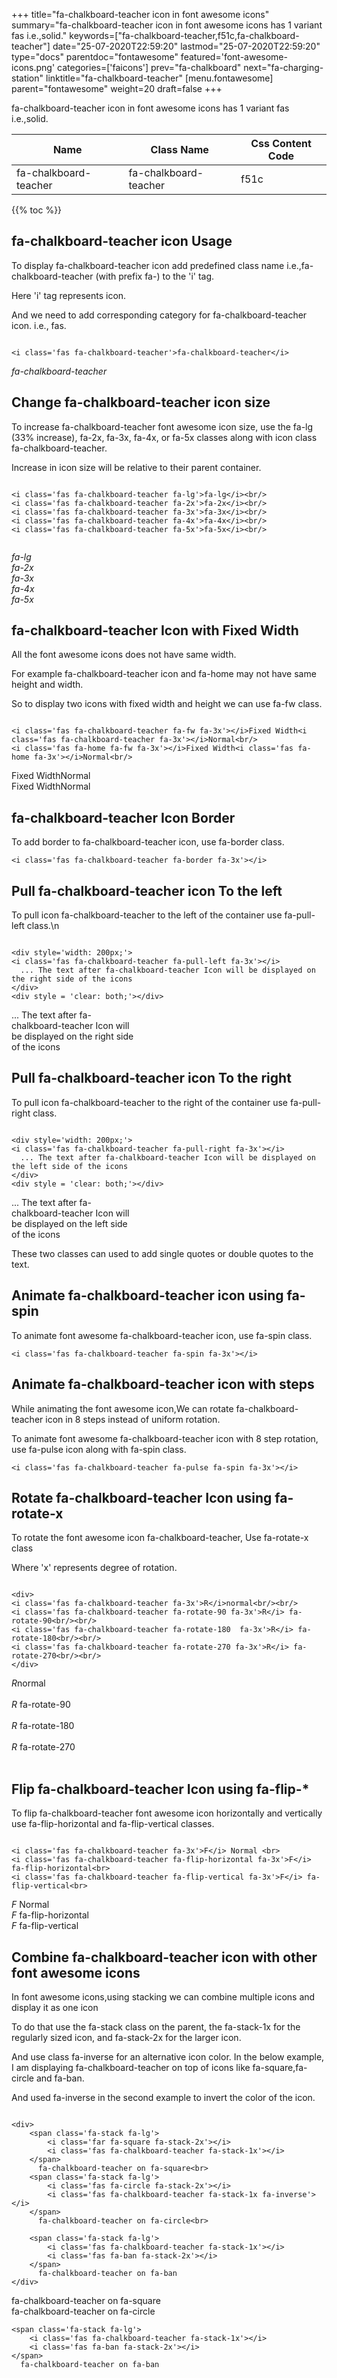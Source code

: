 +++
title="fa-chalkboard-teacher icon in font awesome icons"
summary="fa-chalkboard-teacher icon in font awesome icons has 1 variant fas i.e.,solid."
keywords=["fa-chalkboard-teacher,f51c,fa-chalkboard-teacher"]
date="25-07-2020T22:59:20"
lastmod="25-07-2020T22:59:20"
type="docs"
parentdoc="fontawesome"
featured='font-awesome-icons.png'
categories=['faicons']
prev="fa-chalkboard"
next="fa-charging-station"
linktitle="fa-chalkboard-teacher"
[menu.fontawesome]
parent="fontawesome"
weight=20
draft=false
+++


fa-chalkboard-teacher icon in font awesome icons has 1 variant fas i.e.,solid.

<div class='table-responsive'><table class='table'><thead><tr><th>Name</th><th>Class Name</th><th>Css Content Code</th></tr></thead><tbody><tr><td>fa-chalkboard-teacher</td><td>fa-chalkboard-teacher</td><td>f51c</td></tr></tbody></table></div>


{{% toc %}}


## fa-chalkboard-teacher icon Usage

To display fa-chalkboard-teacher icon add predefined class name i.e.,fa-chalkboard-teacher (with prefix fa-) to the 'i' tag.

Here 'i' tag represents icon.

And we need to add corresponding category for fa-chalkboard-teacher icon. i.e., fas.


```

<i class='fas fa-chalkboard-teacher'>fa-chalkboard-teacher</i>
```

<i class='fas fa-chalkboard-teacher'>fa-chalkboard-teacher</i>




## Change fa-chalkboard-teacher icon size
To increase fa-chalkboard-teacher font awesome icon size, use the fa-lg (33% increase), fa-2x, fa-3x, fa-4x, or fa-5x classes along with icon class fa-chalkboard-teacher.

Increase in icon size will be relative to their parent container. 

```

<i class='fas fa-chalkboard-teacher fa-lg'>fa-lg</i><br/>
<i class='fas fa-chalkboard-teacher fa-2x'>fa-2x</i><br/>
<i class='fas fa-chalkboard-teacher fa-3x'>fa-3x</i><br/>
<i class='fas fa-chalkboard-teacher fa-4x'>fa-4x</i><br/>
<i class='fas fa-chalkboard-teacher fa-5x'>fa-5x</i><br/>
            
```

<i class='fas fa-chalkboard-teacher fa-lg'>fa-lg</i><br/>
<i class='fas fa-chalkboard-teacher fa-2x'>fa-2x</i><br/>
<i class='fas fa-chalkboard-teacher fa-3x'>fa-3x</i><br/>
<i class='fas fa-chalkboard-teacher fa-4x'>fa-4x</i><br/>
<i class='fas fa-chalkboard-teacher fa-5x'>fa-5x</i><br/>
            



## fa-chalkboard-teacher Icon with Fixed Width 

All the font awesome icons does not have same width.

For example fa-chalkboard-teacher icon and fa-home may not have same height and width.

So to display two icons with fixed width and height we can use fa-fw class.


```

<i class='fas fa-chalkboard-teacher fa-fw fa-3x'></i>Fixed Width<i class='fas fa-chalkboard-teacher fa-3x'></i>Normal<br/>
<i class='fas fa-home fa-fw fa-3x'></i>Fixed Width<i class='fas fa-home fa-3x'></i>Normal<br/>
```

<i class='fas fa-chalkboard-teacher fa-fw fa-3x'></i>Fixed Width<i class='fas fa-chalkboard-teacher fa-3x'></i>Normal<br/>
<i class='fas fa-home fa-fw fa-3x'></i>Fixed Width<i class='fas fa-home fa-3x'></i>Normal<br/>



## fa-chalkboard-teacher Icon Border 

To add border to fa-chalkboard-teacher icon, use fa-border class.


```
<i class='fas fa-chalkboard-teacher fa-border fa-3x'></i>

```
<i class='fas fa-chalkboard-teacher fa-border fa-3x'></i>





## Pull fa-chalkboard-teacher icon To the left

To pull icon fa-chalkboard-teacher to the left of the container use fa-pull-left class.\n

```

<div style='width: 200px;'>
<i class='fas fa-chalkboard-teacher fa-pull-left fa-3x'></i>
  ... The text after fa-chalkboard-teacher Icon will be displayed on the right side of the icons
</div>
<div style = 'clear: both;'></div>
```

<div style='width: 200px;'>
<i class='fas fa-chalkboard-teacher fa-pull-left fa-3x'></i>
  ... The text after fa-chalkboard-teacher Icon will be displayed on the right side of the icons
</div>
<div style = 'clear: both;'></div>




## Pull fa-chalkboard-teacher icon To the right
To pull icon fa-chalkboard-teacher to the right of the container use fa-pull-right class.

```

<div style='width: 200px;'>
<i class='fas fa-chalkboard-teacher fa-pull-right fa-3x'></i>
  ... The text after fa-chalkboard-teacher Icon will be displayed on the left side of the icons
</div>
<div style = 'clear: both;'></div>
```

<div style='width: 200px;'>
<i class='fas fa-chalkboard-teacher fa-pull-right fa-3x'></i>
  ... The text after fa-chalkboard-teacher Icon will be displayed on the left side of the icons
</div>
<div style = 'clear: both;'></div>

These two classes can used to add single quotes or double quotes to the text.


## Animate fa-chalkboard-teacher icon using fa-spin
To animate font awesome fa-chalkboard-teacher icon, use fa-spin class.

```
<i class='fas fa-chalkboard-teacher fa-spin fa-3x'></i>
```
<i class='fas fa-chalkboard-teacher fa-spin fa-3x'></i>




## Animate fa-chalkboard-teacher icon with steps
While animating the font awesome icon,We can rotate fa-chalkboard-teacher icon in 8 steps instead of uniform rotation.

To animate font awesome fa-chalkboard-teacher icon with 8 step rotation, use fa-pulse icon along with fa-spin class.


```
<i class='fas fa-chalkboard-teacher fa-pulse fa-spin fa-3x'></i>

```
<i class='fas fa-chalkboard-teacher fa-pulse fa-spin fa-3x'></i>





## Rotate fa-chalkboard-teacher Icon using fa-rotate-x
To rotate the font awesome icon fa-chalkboard-teacher, Use fa-rotate-x class

Where 'x' represents degree of rotation.


```

<div>
<i class='fas fa-chalkboard-teacher fa-3x'>R</i>normal<br/><br/>
<i class='fas fa-chalkboard-teacher fa-rotate-90 fa-3x'>R</i> fa-rotate-90<br/><br/> 
<i class='fas fa-chalkboard-teacher fa-rotate-180  fa-3x'>R</i> fa-rotate-180<br/><br/> 
<i class='fas fa-chalkboard-teacher fa-rotate-270 fa-3x'>R</i> fa-rotate-270<br/><br/>
</div>
```

<div>
<i class='fas fa-chalkboard-teacher fa-3x'>R</i>normal<br/><br/>
<i class='fas fa-chalkboard-teacher fa-rotate-90 fa-3x'>R</i> fa-rotate-90<br/><br/> 
<i class='fas fa-chalkboard-teacher fa-rotate-180  fa-3x'>R</i> fa-rotate-180<br/><br/> 
<i class='fas fa-chalkboard-teacher fa-rotate-270 fa-3x'>R</i> fa-rotate-270<br/><br/>
</div>




## Flip fa-chalkboard-teacher Icon using fa-flip-*
To flip fa-chalkboard-teacher font awesome icon horizontally and vertically use fa-flip-horizontal and fa-flip-vertical classes. 

```

<i class='fas fa-chalkboard-teacher fa-3x'>F</i> Normal <br>
<i class='fas fa-chalkboard-teacher fa-flip-horizontal fa-3x'>F</i> fa-flip-horizontal<br>
<i class='fas fa-chalkboard-teacher fa-flip-vertical fa-3x'>F</i> fa-flip-vertical<br>
```

<i class='fas fa-chalkboard-teacher fa-3x'>F</i> Normal <br>
<i class='fas fa-chalkboard-teacher fa-flip-horizontal fa-3x'>F</i> fa-flip-horizontal<br>
<i class='fas fa-chalkboard-teacher fa-flip-vertical fa-3x'>F</i> fa-flip-vertical<br>




## Combine fa-chalkboard-teacher icon with other font awesome icons
In font awesome icons,using stacking we can combine multiple icons and display it as one icon 

To do that use the fa-stack class on the parent, the fa-stack-1x for the regularly sized icon, and fa-stack-2x for the larger icon.

And use class fa-inverse for an alternative icon color. 
In the below example, I am displaying fa-chalkboard-teacher on top of icons like fa-square,fa-circle and fa-ban.

And used fa-inverse in the second example to invert the color of the icon.

```

<div>
    <span class='fa-stack fa-lg'>
        <i class='far fa-square fa-stack-2x'></i>
        <i class='fas fa-chalkboard-teacher fa-stack-1x'></i>
    </span>
      fa-chalkboard-teacher on fa-square<br>
    <span class='fa-stack fa-lg'>
        <i class='fas fa-circle fa-stack-2x'></i>
        <i class='fas fa-chalkboard-teacher fa-stack-1x fa-inverse'></i>
    </span>
      fa-chalkboard-teacher on fa-circle<br>

    <span class='fa-stack fa-lg'>
        <i class='fas fa-chalkboard-teacher fa-stack-1x'></i>
        <i class='fas fa-ban fa-stack-2x'></i>
    </span>
      fa-chalkboard-teacher on fa-ban
</div>
```

<div>
    <span class='fa-stack fa-lg'>
        <i class='far fa-square fa-stack-2x'></i>
        <i class='fas fa-chalkboard-teacher fa-stack-1x'></i>
    </span>
      fa-chalkboard-teacher on fa-square<br>
    <span class='fa-stack fa-lg'>
        <i class='fas fa-circle fa-stack-2x'></i>
        <i class='fas fa-chalkboard-teacher fa-stack-1x fa-inverse'></i>
    </span>
      fa-chalkboard-teacher on fa-circle<br>

    <span class='fa-stack fa-lg'>
        <i class='fas fa-chalkboard-teacher fa-stack-1x'></i>
        <i class='fas fa-ban fa-stack-2x'></i>
    </span>
      fa-chalkboard-teacher on fa-ban
</div>






